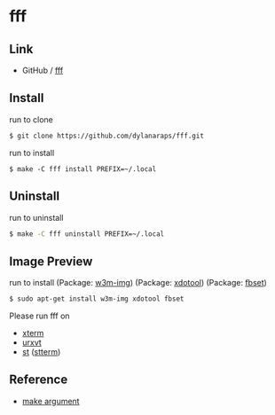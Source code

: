 
# fff

## Link

* GitHub / [fff](https://github.com/dylanaraps/fff)


## Install

run to clone

``` sh
$ git clone https://github.com/dylanaraps/fff.git
```

run to install

```
$ make -C fff install PREFIX=~/.local
```

## Uninstall

run to uninstall

``` sh
$ make -C fff uninstall PREFIX=~/.local
```

## Image Preview

run to install (Package: [w3m-img](https://packages.ubuntu.com/bionic/w3m-img)) (Package: [xdotool](https://packages.ubuntu.com/bionic/xdotool)) (Package: [fbset](https://packages.ubuntu.com/bionic/fbset))

``` sh
$ sudo apt-get install w3m-img xdotool fbset
```

Please run fff on

* [xterm](https://packages.ubuntu.com/bionic/xterm)
* [urxvt](https://packages.ubuntu.com/bionic/rxvt-unicode)
* [st](https://st.suckless.org/) ([stterm](https://packages.ubuntu.com/bionic/stterm))


## Reference

* [make argument](../../concept/make/example/args)
